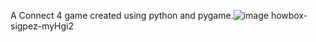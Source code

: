 A Connect 4 game created using python and pygame.![image](https://github.com/siiinx10/Connect4/assets/91077872/f97bb5c9-b00d-462b-8e9b-19c28851d765)
howbox-sigpez-myHgi2
